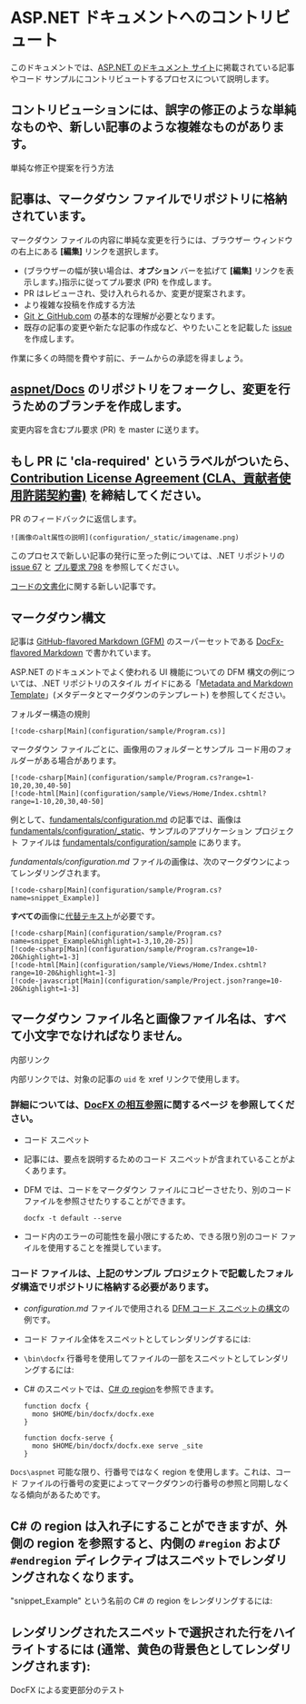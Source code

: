 # ASP.NET ドキュメントへのコントリビュート

このドキュメントでは、[ASP.NET のドキュメント サイト](https://docs.microsoft.com/aspnet/)に掲載されている記事やコード サンプルにコントリビュートするプロセスについて説明します。

## コントリビューションには、誤字の修正のような単純なものや、新しい記事のような複雑なものがあります。

単純な修正や提案を行う方法


## 記事は、マークダウン ファイルでリポジトリに格納されています。

マークダウン ファイルの内容に単純な変更を行うには、ブラウザー ウィンドウの右上にある **[編集]** リンクを選択します。

* (ブラウザーの幅が狭い場合は、**オプション** バーを拡げて  **[編集]** リンクを表示します。)指示に従ってプル要求 (PR) を作成します。
* PR はレビューされ、受け入れられるか、変更が提案されます。
* より複雑な投稿を作成する方法
* [Git と GitHub.com](https://guides.github.com/activities/hello-world/) の基本的な理解が必要となります。
* 既存の記事の変更や新たな記事の作成など、やりたいことを記載した [issue](https://github.com/aspnet/Docs/issues/new) を作成します。

作業に多くの時間を費やす前に、チームからの承認を得ましょう。

## [aspnet/Docs](https://github.com/aspnet/Docs/) のリポジトリをフォークし、変更を行うためのブランチを作成します。

変更内容を含むプル要求 (PR) を master に送ります。

## もし PR に 'cla-required' というラベルがついたら、[Contribution License Agreement (CLA、貢献者使用許諾契約書)](https://cla2.dotnetfoundation.org/) を締結してください。

PR のフィードバックに返信します。

```
![画像のalt属性の説明](configuration/_static/imagename.png)
```

このプロセスで新しい記事の発行に至った例については、.NET リポジトリの [issue 67](https://github.com/dotnet/docs/issues/67) と [プル要求 798](https://github.com/dotnet/docs/pull/798) を参照してください。

[コードの文書化](https://docs.microsoft.com/dotnet/articles/csharp/codedoc)に関する新しい記事です。

## マークダウン構文

記事は [GitHub-flavored Markdown (GFM)](https://guides.github.com/features/mastering-markdown/) のスーパーセットである [DocFx-flavored Markdown](http://dotnet.github.io/docfx/spec/docfx_flavored_markdown.html) で書かれています。

ASP.NET のドキュメントでよく使われる UI 機能についての DFM 構文の例については、.NET リポジトリのスタイル ガイドにある「[Metadata and Markdown Template](https://github.com/dotnet/docs/blob/master/styleguide/template.md)」(メタデータとマークダウンのテンプレート) を参照してください。

フォルダー構造の規則

```
[!code-csharp[Main](configuration/sample/Program.cs)]
```

マークダウン ファイルごとに、画像用のフォルダーとサンプル コード用のフォルダーがある場合があります。

```
[!code-csharp[Main](configuration/sample/Program.cs?range=1-10,20,30,40-50]
[!code-html[Main](configuration/sample/Views/Home/Index.cshtml?range=1-10,20,30,40-50]
```

例として、[fundamentals/configuration.md](https://github.com/aspnet/Docs/blob/master/aspnetcore/fundamentals/configuration.md) の記事では、画像は [fundamentals/configuration/\_static](https://github.com/aspnet/Docs/tree/master/aspnetcore/fundamentals/configuration/_static)、サンプルのアプリケーション プロジェクト ファイルは [fundamentals/configuration/sample](https://github.com/aspnet/Docs/tree/master/aspnetcore/fundamentals/configuration/sample) にあります。

*fundamentals/configuration.md* ファイルの画像は、次のマークダウンによってレンダリングされます。

```
[!code-csharp[Main](configuration/sample/Program.cs?name=snippet_Example)]
```

**すべての**画像に[代替テキスト](https://wikipedia.org/wiki/Alt_attribute)が必要です。

```
[!code-csharp[Main](configuration/sample/Program.cs?name=snippet_Example&highlight=1-3,10,20-25)]
[!code-csharp[Main](configuration/sample/Program.cs?range=10-20&highlight=1-3]
[!code-html[Main](configuration/sample/Views/Home/Index.cshtml?range=10-20&highlight=1-3]
[!code-javascript[Main](configuration/sample/Project.json?range=10-20&highlight=1-3]
```

## マークダウン ファイル名と画像ファイル名は、すべて小文字でなければなりません。

内部リンク

内部リンクでは、対象の記事の `uid` を xref リンクで使用します。


### 詳細については、[DocFX の相互参照](http://dotnet.github.io/docfx/spec/docfx_flavored_markdown.html#cross-reference)に関するページ を参照してください。

* コード スニペット
* 記事には、要点を説明するためのコード スニペットが含まれていることがよくあります。
* DFM では、コードをマークダウン ファイルにコピーさせたり、別のコード ファイルを参照させたりすることができます。

   ```
   docfx -t default --serve
   ```

* コード内のエラーの可能性を最小限にするため、できる限り別のコード ファイルを使用することを推奨しています。


### コード ファイルは、上記のサンプル プロジェクトで記載したフォルダ構造でリポジトリに格納する必要があります。

* *configuration.md* ファイルで使用される [DFM コード スニペットの構文](http://dotnet.github.io/docfx/spec/docfx_flavored_markdown.html#code-snippet)の例です。
* コード ファイル全体をスニペットとしてレンダリングするには:
* `\bin\docfx` 行番号を使用してファイルの一部をスニペットとしてレンダリングするには:
* C# のスニペットでは、[C# の region](https://docs.microsoft.com/dotnet/csharp/language-reference/preprocessor-directives/preprocessor-region)を参照できます。

  ```
  function docfx {
    mono $HOME/bin/docfx/docfx.exe
  }
    
  function docfx-serve {
    mono $HOME/bin/docfx/docfx.exe serve _site
  }
  ```

`Docs\aspnet` 可能な限り、行番号ではなく region を使用します。これは、コード ファイルの行番号の変更によってマークダウンの行番号の参照と同期しなくなる傾向があるためです。

## C# の region は入れ子にすることができますが、外側の region を参照すると、内側の `#region` および `#endregion` ディレクティブはスニペットでレンダリングされなくなります。

"snippet_Example" という名前の C# の region をレンダリングするには:

## レンダリングされたスニペットで選択された行をハイライトするには (通常、黄色の背景色としてレンダリングされます):

DocFX による変更部分のテスト


<!--HONumber=Dec17_HO4-->


